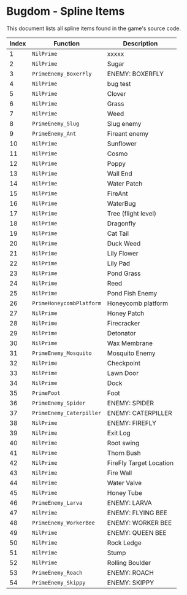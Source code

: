 # Bugdom - Spline Items

This document lists all spline items found in the game's source code.

| Index | Function | Description |
|-------|----------|-------------|
| 1 | `NilPrime` | xxxxx |
| 2 | `NilPrime` | Sugar |
| 3 | `PrimeEnemy_BoxerFly` | ENEMY: BOXERFLY |
| 4 | `NilPrime` | bug test |
| 5 | `NilPrime` | Clover |
| 6 | `NilPrime` | Grass |
| 7 | `NilPrime` | Weed |
| 8 | `PrimeEnemy_Slug` | Slug enemy |
| 9 | `PrimeEnemy_Ant` | Fireant enemy |
| 10 | `NilPrime` | Sunflower |
| 11 | `NilPrime` | Cosmo |
| 12 | `NilPrime` | Poppy |
| 13 | `NilPrime` | Wall End |
| 14 | `NilPrime` | Water Patch |
| 15 | `NilPrime` | FireAnt |
| 16 | `NilPrime` | WaterBug |
| 17 | `NilPrime` | Tree (flight level) |
| 18 | `NilPrime` | Dragonfly |
| 19 | `NilPrime` | Cat Tail |
| 20 | `NilPrime` | Duck Weed |
| 21 | `NilPrime` | Lily Flower |
| 22 | `NilPrime` | Lily Pad |
| 23 | `NilPrime` | Pond Grass |
| 24 | `NilPrime` | Reed |
| 25 | `NilPrime` | Pond Fish Enemy |
| 26 | `PrimeHoneycombPlatform` | Honeycomb platform |
| 27 | `NilPrime` | Honey Patch |
| 28 | `NilPrime` | Firecracker |
| 29 | `NilPrime` | Detonator |
| 30 | `NilPrime` | Wax Membrane |
| 31 | `PrimeEnemy_Mosquito` | Mosquito Enemy |
| 32 | `NilPrime` | Checkpoint |
| 33 | `NilPrime` | Lawn Door |
| 34 | `NilPrime` | Dock |
| 35 | `PrimeFoot` | Foot |
| 36 | `PrimeEnemy_Spider` | ENEMY: SPIDER |
| 37 | `PrimeEnemy_Caterpiller` | ENEMY: CATERPILLER |
| 38 | `NilPrime` | ENEMY: FIREFLY |
| 39 | `NilPrime` | Exit Log |
| 40 | `NilPrime` | Root swing |
| 41 | `NilPrime` | Thorn Bush |
| 42 | `NilPrime` | FireFly Target Location |
| 43 | `NilPrime` | Fire Wall |
| 44 | `NilPrime` | Water Valve |
| 45 | `NilPrime` | Honey Tube |
| 46 | `PrimeEnemy_Larva` | ENEMY: LARVA |
| 47 | `NilPrime` | ENEMY: FLYING BEE |
| 48 | `PrimeEnemy_WorkerBee` | ENEMY: WORKER BEE |
| 49 | `NilPrime` | ENEMY: QUEEN BEE |
| 50 | `NilPrime` | Rock Ledge |
| 51 | `NilPrime` | Stump |
| 52 | `NilPrime` | Rolling Boulder |
| 53 | `PrimeEnemy_Roach` | ENEMY: ROACH |
| 54 | `PrimeEnemy_Skippy` | ENEMY: SKIPPY |
